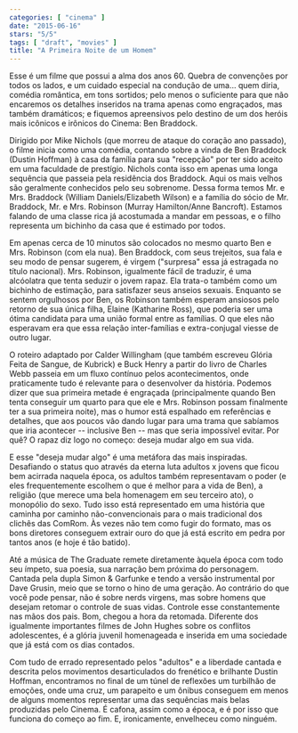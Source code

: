 ```yaml
---
categories: [ "cinema" ]
date: "2015-06-16"
stars: "5/5"
tags: [ "draft", "movies" ]
title: "A Primeira Noite de um Homem"
---
```

Esse é um filme que possui a alma dos anos 60. Quebra de convenções por
todos os lados, e um cuidado especial na condução de uma... quem diria,
comédia romântica, em tons sortidos; pelo menos o suficiente para que
não encaremos os detalhes inseridos na trama apenas como engraçados,
mas também dramáticos; e fiquemos apreensivos pelo destino de um dos
heróis mais icônicos e irônicos do Cinema: Ben Braddock.

Dirigido por Mike Nichols (que morreu de ataque do coração ano passado),
o filme inicia como uma comédia, contando sobre a vinda de Ben Braddock
(Dustin Hoffman) à casa da família para sua "recepção" por ter sido
aceito em uma faculdade de prestígio. Nichols conta isso em apenas uma
longa sequência que passeia pela residência dos Braddock. Aqui os mais
velhos são geralmente conhecidos pelo seu sobrenome. Dessa forma temos
Mr. e Mrs. Braddock (William Daniels/Elizabeth Wilson) e a família
do sócio de Mr. Braddock, Mr. e Mrs. Robinson (Murray Hamilton/Anne
Bancroft). Estamos falando de uma classe rica já acostumada a mandar
em pessoas, e o filho representa um bichinho da casa que é estimado
por todos.

Em apenas cerca de 10 minutos são colocados no mesmo quarto Ben e
Mrs. Robinson (com ela nua). Ben Braddock, com seus trejeitos, sua fala e
seu modo de pensar sugerem, é virgem ("surpresa" essa já estragada no
título nacional). Mrs. Robinson, igualmente fácil de traduzir, é uma
alcóolatra que tenta seduzir o jovem rapaz. Ela trata-o também como um
bichinho de estimação, para satisfazer seus anseios sexuais. Enquanto
se sentem orgulhosos por Ben, os Robinson também esperam ansiosos pelo
retorno de sua única filha, Elaine (Katharine Ross), que poderia ser uma
ótima candidata para uma união formal entre as famílias. O que eles
não esperavam era que essa relação inter-famílias e extra-conjugal
viesse de outro lugar.

O roteiro adaptado por Calder Willingham (que também escreveu Glória
Feita de Sangue, de Kubrick) e Buck Henry a partir do livro de Charles
Webb passeia em um fluxo contínuo pelos acontecimentos, onde praticamente
tudo é relevante para o desenvolver da história. Podemos dizer que sua
primeira metade é engraçada (principalmente quando Ben tenta conseguir
um quarto para que ele e Mrs. Robinson possam finalmente ter a sua
primeira noite), mas o humor está espalhado em referências e detalhes,
que aos poucos vão dando lugar para uma trama que sabíamos que iria
acontecer -- inclusive Ben -- mas que seria impossível evitar. Por
quê? O rapaz diz logo no começo: deseja mudar algo em sua vida.

E esse "deseja mudar algo" é uma metáfora das mais
inspiradas. Desafiando o status quo através da eterna luta adultos
x jovens que ficou bem acirrada naquela época, os adultos também
representavam o poder (e eles frequentemente escolhem o que é melhor
para a vida de Ben), a religião (que merece uma bela homenagem em seu
terceiro ato), o monopólio do sexo. Tudo isso está representado em
uma história que caminha por caminho não-convencionais para o mais
tradicional dos clichês das ComRom. Às vezes não tem como fugir do
formato, mas os bons diretores conseguem extrair ouro do que já está
escrito em pedra por tantos anos (e hoje é tão batido).

Até a música de The Graduate remete diretamente àquela época
com todo seu ímpeto, sua poesia, sua narração bem próxima do
personagem. Cantada pela dupla Simon & Garfunke e tendo a versão
instrumental por Dave Grusin, meio que se torno o hino de uma
geração. Ao contrário do que você pode pensar, não é sobre
nerds virgens, mas sobre homens que desejam retomar o controle de suas
vidas. Controle esse constantemente nas mãos dos pais. Bom, chegou a
hora da retomada. Diferente dos igualmente importantes filmes de John
Hughes sobre os conflitos adolescentes, é a glória juvenil homenageada
e inserida em uma sociedade que já está com os dias contados.

Com tudo de errado representado pelos "adultos" e a liberdade cantada e
descrita pelos movimentos desarticulados do frenético e brilhante Dustin
Hoffman, encontramos no final de um túnel de reflexões um turbilhão
de emoções, onde uma cruz, um parapeito e um ônibus conseguem em menos
de alguns momentos representar uma das sequências mais belas produzidas
pelo Cinema. É cafona, assim como a época, e é por isso que funciona
do começo ao fim. E, ironicamente, envelheceu como ninguém.
